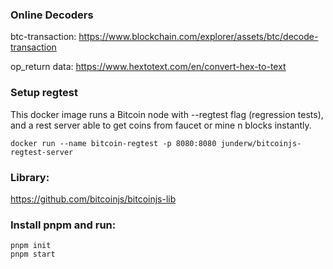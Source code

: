 
### Online Decoders

btc-transaction: https://www.blockchain.com/explorer/assets/btc/decode-transaction

op_return data: https://www.hextotext.com/en/convert-hex-to-text


### Setup regtest

This docker image runs a Bitcoin node with --regtest flag (regression tests), and a rest server able to get coins from faucet or mine n blocks instantly.

```
docker run --name bitcoin-regtest -p 8080:8080 junderw/bitcoinjs-regtest-server
```


### Library:

https://github.com/bitcoinjs/bitcoinjs-lib


### Install pnpm and run:

```
pnpm init
pnpm start
```
